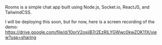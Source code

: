 Rooms is a simple chat app built using Node.js, Socket.io, ReactJS, and TailwindCSS.

I will be deploying this soon, but for now, here is a screen recording of the demo: https://drive.google.com/file/d/10orV2osjiB7r2EzRlLYGWwc0kwZOK11X/view?usp=sharing
